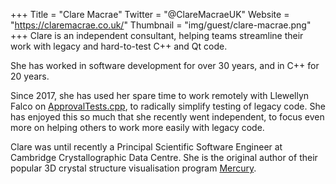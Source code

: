 +++
Title = "Clare Macrae"
Twitter = "@ClareMacraeUK"
Website = "https://claremacrae.co.uk/"
Thumbnail = "img/guest/clare-macrae.png"
+++
Clare is an independent consultant, helping teams streamline their work with legacy and hard-to-test C++ and Qt code.

She has worked in software development for over 30 years, and in C++ for 20 years.

Since 2017, she has used her spare time to work remotely with Llewellyn Falco on [ApprovalTests.cpp](https://github.com/approvals/ApprovalTests.cpp), to radically simplify testing of legacy code. She has enjoyed this so much that she recently went independent, to focus even more on helping others to work more easily with legacy code.

Clare was until recently a Principal Scientific Software Engineer at Cambridge Crystallographic Data Centre. She is the original author of their popular 3D crystal structure visualisation program [Mercury](https://www.ccdc.cam.ac.uk/mercury/).